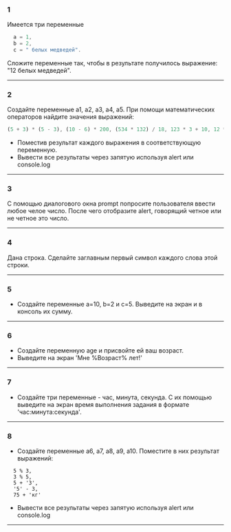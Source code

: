 ### 1

Имеется три переменные

```javascript
  a = 1,
  b = 2,
  c = " белых медведей".
```

Сложите переменные так, чтобы в результате получилось выражение: "12 белых медведей".

---

### 2

Создайте переменные a1, a2, a3, a4, a5. При помощи математических операторов найдите значения выражений:

```javascript
(5 + 3) * (5 - 3), (10 - 6) * 200, (534 * 132) / 18, 123 * 3 + 10, 12 * 13 * 14;
```

-   Поместив результат каждого выражения в соответствующую переменную.
-   Вывести все результаты через запятую используя alert или console.log

---

### 3

С помощью диалогового окна prompt попросите пользователя ввести любое челое число. После чего отобразите alert, говорящий четное или не четное это число.

---

### 4

Дана строка. Сделайте заглавным первый символ каждого слова этой строки.

---

### 5

-   Создайте переменные a=10, b=2 и c=5. Выведите на экран и в консоль их сумму.

---

### 6

-   Создайте переменную age и присвойте ей ваш возраст.
-   Выведите на экран 'Мне %Возраст% лет!'

---

### 7

-   Создайте три переменные - час, минута, секунда. С их помощью выведите на экран время выполнения задания
    в формате 'час:минута:секунда'.

---

### 8

-   Создайте переменные a6, a7, a8, a9, a10. Поместите в них результат выражений:

```
  5 % 3,
  3 % 5,
  5 + '3',
  '5' - 3,
  75 + 'кг'
```

-   Вывести все результаты через запятую используя alert или console.log

---